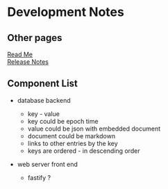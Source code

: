 # Development Notes

## Other pages

[Read Me](./readme.md)  
[Release Notes](./release-notes.md)

## Component List

* database backend
  * key - value
  * key could be epoch time
  * value could be json with embedded document
  * document could be markdown
  * links to other entries by the key
  * keys are ordered - in descending order

* web server front end
  * fastify ?
